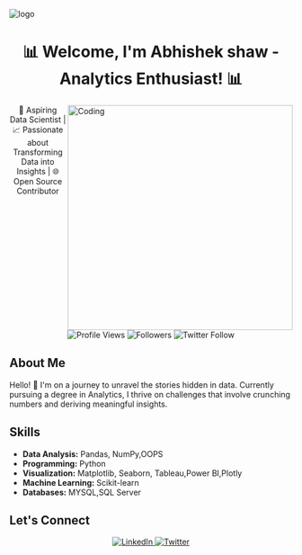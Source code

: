 ![logo](https://miro.medium.com/v2/resize:fit:1358/1*TdbDadpUGgos64SPPwqomA.jpeg)
<!-- Header -->
<h1 align="center">📊 Welcome, I'm Abhishek shaw - Analytics Enthusiast! 📊</h1>
<img align="right" alt="Coding" width="400" src="https://i.pinimg.com/originals/fc/71/63/fc71635c7f1b09ed30413f59bb749582.gif">


<!-- Intro -->
<p align="center">
  🚀 Aspiring Data Scientist | 📈 Passionate about Transforming Data into Insights | 🌐 Open Source Contributor
</p>

<!-- Badges -->
<p align="center">
  <img src="https://komarev.com/ghpvc/?username=abhishaw020e&color=blue" alt="Profile Views">
  <img src="https://img.shields.io/badge/Followers-Welcome-blueviolet" alt="Followers">
  <img src="https://img.shields.io/twitter/follow/abhishek836?style=social" alt="Twitter Follow">

</p>

<!-- About Me -->
## About Me

Hello! 👋 I'm on a journey to unravel the stories hidden in data. Currently pursuing a degree in Analytics, I thrive on challenges that involve crunching numbers and deriving meaningful insights.

<!-- Skills -->
## Skills

- **Data Analysis:** Pandas, NumPy,OOPS
- **Programming:** Python
- **Visualization:** Matplotlib, Seaborn, Tableau,Power BI,Plotly
- **Machine Learning:** Scikit-learn
- **Databases:** MYSQL,SQL Server



<!-- Let's Connect -->
## Let's Connect

<p align="center">
  <a href="https://www.linkedin.com/in/abhishaw020/" target="_blank">
    <img src="https://img.shields.io/badge/LinkedIn-Connect-blue?style=for-the-badge&logo=linkedin" alt="LinkedIn">
  </a>
  <a href="https://twitter.com/abhishek836" target="_blank">
    <img src="https://img.shields.io/twitter/follow/abhishek836?style=social&logo=twitter" alt="Twitter">
  </a>
</p>
